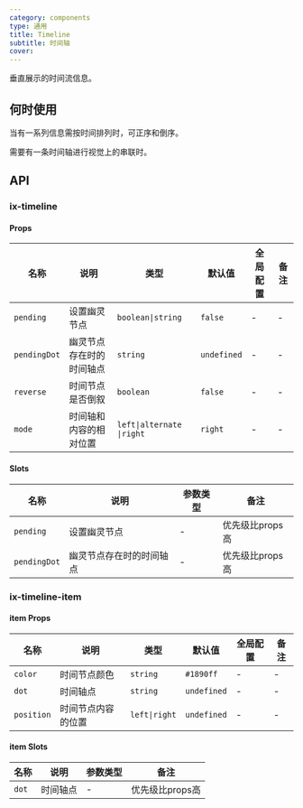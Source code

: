```yaml
---
category: components
type: 通用
title: Timeline
subtitle: 时间轴
cover:
---
```


垂直展示的时间流信息。

## 何时使用

当有一系列信息需按时间排列时，可正序和倒序。

需要有一条时间轴进行视觉上的串联时。

## API

### ix-timeline

#### Props

| 名称 | 说明 | 类型  | 默认值 | 全局配置 | 备注 |
| --- | --- | --- | --- | --- | --- |
| `pending` | 设置幽灵节点 | `boolean\|string` | `false` | - |- |
| `pendingDot` | 幽灵节点存在时的时间轴点 | `string` | `undefined` | - |- |
| `reverse` | 时间节点是否倒叙 | `boolean` | `false` | - |- |
| `mode` | 时间轴和内容的相对位置 | `left\|alternate \|right` | `right` | - |- |

#### Slots

| 名称 | 说明 | 参数类型 | 备注 |
| --- | --- | --- | --- |
| `pending` | 设置幽灵节点 | - | 优先级比props高 |
| `pendingDot`   | 幽灵节点存在时的时间轴点 | - | 优先级比props高 |

### ix-timeline-item

#### item Props

| 名称 | 说明 | 类型  | 默认值 | 全局配置 | 备注 |
| --- | --- | --- | --- | --- | --- |
| `color` | 时间节点颜色 | `string` | `#1890ff` | - |- |
| `dot` | 时间轴点 | `string` | `undefined` | - |- |
| `position` | 时间节点内容的位置 | `left\|right` | `undefined` | - |- |

#### item Slots

| 名称 | 说明 | 参数类型 | 备注 |
| --- | --- | --- | --- |
| `dot` | 时间轴点 | - | 优先级比props高 |
